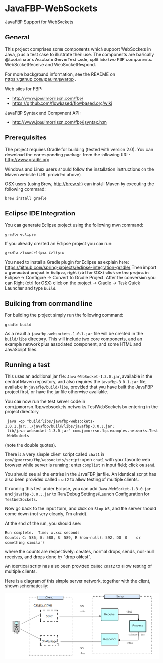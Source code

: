 JavaFBP-WebSockets
===

JavaFBP Support for WebSockets 


General
---

This project comprises some components which support WebSockets in Java, plus a test case to illustrate their use.  The components are basically @tootallnate's AutobahnServerTest code, split into two FBP components: WebSocketReceive and WebSocketRespond.

For more background information, see the README on https://github.com/jpaulm/javafbp .

Web sites for FBP: 
* http://www.jpaulmorrison.com/fbp/
* https://github.com/flowbased/flowbased.org/wiki
 
JavaFBP Syntax and Component API:
* http://www.jpaulmorrison.com/fbp/jsyntax.htm

Prerequisites
---


The project requires Gradle for building (tested with version 2.0). You can download the corresponding package from the following URL: 
http://www.gradle.org

Windows and Linux users should follow the installation instructions on the Maven website (URL provided above).

OSX users (using Brew, http://brew.sh) can install Maven by executing the following command:

    brew install gradle


Eclipse IDE Integration
---

You can generate Eclipse project using the following mvn command:

    gradle eclipse

If you already created an Eclipse project you can run:

    gradle cleanEclipse Eclipse

You need to install a Gradle plugin for Eclipse as explain here:
https://github.com/spring-projects/eclipse-integration-gradle/
Then import a generated project in Eclipse, right (ctrl for OSX) click on the project in Eclipse -> Configure -> Convert to Gradle Project. After the conversion you can Right (ctrl for OSX) click on the project -> Gradle -> Task Quick Launcher and type `build`.


Building from command line
---

For building the project simply run the following command:

    gradle build

As a result a `javafbp-websockets-1.0.1.jar` file will be created in the `build/libs` directory. This will include two core components, and an example network plus associated component, and some HTML and JavaScript files.


Running a test
----


This uses an additional jar file: `Java-WebSocket-1.3.0.jar`, available in the central Maven repository, and also requires the `javafbp-3.0.1.jar` file, available in `javafbp/build/libs`, provided that you have built the JavaFBP project first, or have the jar file otherwise available.

You can now run the test server code in com.jpmorrsn.fbp.websockets.networks.TestWebSockets by entering in the project directory

     java -cp "build/libs/javafbp-websockets-1.0.1.jar;../javafbp/build/libs/javafbp-3.0.1.jar;
     lib/java-websocket-1.3.0.jar" com.jpmorrsn.fbp.examples.networks.Test
     WebSockets
    
(note the double quotes).

There is a very simple client script called `chat1` in `com/jpmorrsn/fbp/websockets/script`:  open `chat1` with your favorite web browser while server is running; enter `complist` in input field; click on `send`. 

You should see all the entries in the JavaFBP jar file.   An identical script has also been provided called `chat2` to allow testing of multiple clients.

If running this test under Eclipse, you can add `Java-WebSocket-1.3.0.jar` and `javafbp-3.0.1.jar` to Run/Debug Settings/Launch Configuration for `TestWebSockets`.

Now go back to the input form, and click on `Stop WS`, and the server should come down (not very cleanly, I'm afraid).

At the end of the run, you should see:

    Run complete.  Time: x.xxx seconds
    Counts: C: 586, D: 588, S: 589, R (non-null): 592, DO: 0    or something similar)
    
where the counts are respectively: creates, normal drops, sends, non-null receives, and drops done by "drop oldest".   

An identical script has also been provided called `chat2` to allow testing of multiple clients.

Here is a diagram of this simple server network, together with the client, shown schematically:

![ClientServer](https://github.com/jpaulm/javafbp-websockets/blob/master/docs/ClientServer.png "Diagram of Client and Server Network")


